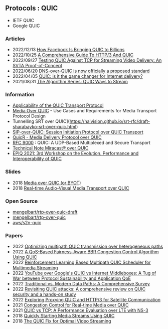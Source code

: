 ## Protocols : QUIC
- IETF QUIC
- Google QUIC


### Articles
- 2022/12/13 [How Facebook Is Bringing QUIC to Billions](https://www.infoq.com/presentations/facebook-quic-http3/)
- 2022/10/25 [A Comprehensive Guide To HTTP/3 And QUIC](https://www.debugbear.com/blog/http3-quic-protocol-guide)
- 2022/09/27 [Testing QUIC Against TCP for Streaming Video Delivery: An SVTA Proof-of-Concept](https://www.svta.org/2022/09/27/testing-quic-against-tcp-for-streaming-video-delivery-an-svta-proof-of-concept/)
- 2022/06/20 [DNS-over-QUIC is now officially a proposed standard](https://adguard.com/en/blog/dns-over-quic-official-standard.html)
- 2022/04/05 [QUIC: is it the game changer for Internet delivery?](https://www.compiralabs.com/post/quic-is-it-the-game-changer-for-internet-delivery)
- 2021/08/31 [The Algorithm Series: QUIC Ways to Stream](https://www.streamingmedia.com/Articles/Editorial/Featured-Articles/The-Algorithm-Series-QUIC-Ways-to-Stream-148688.aspx)


### Information
- [Applicability of the QUIC Transport Protocol](https://quicwg.org/ops-drafts/draft-ietf-quic-applicability.html)
- [Media Over QUIC](https://fiestajetsam.github.io/draft-gruessing-moq-requirements/draft-gruessing-moq-requirements.html#name-video-conferencing-telephon) - Use Cases and Requirements for Media Transport Protocol Design
- Tunnelling SRT over QUIC](https://haivision.github.io/srt-rfc/draft-sharabayko-srt-over-quic.html)
- [SIP-over-QUIC: Session Initiation Protocol over QUIC Transport](https://www.ietf.org/id/draft-hurst-sip-quic-00.html)
- [QuicR - Media Delivery Protocol over QUIC](https://www.ietf.org/id/draft-jennings-moq-quicr-arch-01.html)
- [RFC 9000](https://datatracker.ietf.org/doc/rfc9000/) : QUIC: A UDP-Based Multiplexed and Secure Transport
- [Technical Note Miracast® over QUIC](https://www.wi-fi.org/download.php?file=/sites/default/files/private/Wi-Fi_Alliance_Technical_Note_Miracast_over_QUIC_v1.0.pdf)
- [EPIQ 2021: 3rd Workshop on the Evolution, Performance and Interoperability of QUIC](https://epiq21.github.io/)


### Slides
- 2018 [Media over QUIC (or BYOT)](https://www.w3.org/2011/04/webrtc/wiki/images/6/69/Media_over_QUIC_At_WebRTC_TPAC_2018.pdf)
- 2018 [Real-time Audio-Visual Media Transport over QUIC](https://conferences2.sigcomm.org/co-next/2018/slides/epiq-real-time_audio-visual_media_transport.pdf)


### Open Source
- [mengelbart/rtp-over-quic-draft](https://github.com/mengelbart/rtp-over-quic-draft)
- [mengelbart/rtp-over-quic](https://github.com/mengelbart/rtp-over-quic)
- [aws/s2n-quic](https://github.com/aws/s2n-quic) 


### Papers
- 2022 [Optimizing multipath QUIC transmission over heterogeneous paths](https://www.sciencedirect.com/science/article/abs/pii/S1389128622002894)
- 2022 [A QoS-Based Fairness-Aware BBR Congestion Control Algorithm Using QUIC](https://www.hindawi.com/journals/wcmc/2022/7222030/)
- 2022 [Reinforcement Learning Based Multipath QUIC Scheduler for Multimedia Streaming](https://www.mdpi.com/1424-8220/22/17/6333/pdf)
- 2022 [YouTube over Google's QUIC vs Internet Middleboxes: A Tug of War between Protocol Sustainability and Application QoE](https://arxiv.org/abs/2203.11977)
- 2022 [Traditional vs. Modern Data Paths: A Comprehensive Survey](https://www.mdpi.com/2073-431X/11/9/132/pdf)
- 2022 [Revisiting QUIC attacks: A comprehensive review on QUIC security and a hands-on study](https://assets.researchsquare.com/files/rs-1676730/v1_covered.pdf?c=1656697614)
- 2022 [Exploring Proxying QUIC and HTTP/3 for Satellite Communication](https://arxiv.org/abs/2205.01554)
- 2021 [Congestion Control for Real-time Media over QUIC](https://dl.acm.org/doi/pdf/10.1145/3488660.3493801)
- 2021 [QUIC vs TCP: A Performance Evaluation over LTE with NS-3](https://www.scirp.org/pdf/cn_2021121509415835.pdf)
- 2018 [Quickly Starting Media Streams Using QUIC](http://streaming.university/QUIC/)
- 2018 [The QUIC Fix for Optimal Video Streaming](https://balakrishnanc.github.io/papers/palmer-epiq2018.pdf)


